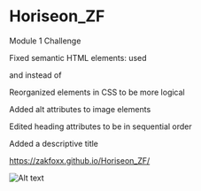 # Horiseon_ZF

Module 1 Challenge

Fixed semantic HTML elements: used <section> and <heater> instead of <div>

Reorganized elements in CSS to be more logical

Added alt attributes to image elements

Edited heading attributes to be in sequential order

Added a descriptive title
  
https://zakfoxx.github.io/Horiseon_ZF/

![Alt text](/assets/images/Screenshot.png)
